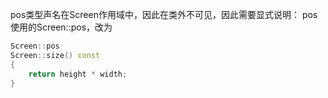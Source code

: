 
pos类型声名在Screen作用域中，因此在类外不可见，因此需要显式说明：
pos使用的Screen::pos，改为
```C++
Screen::pos
Screen::size() const
{
    return height * width;
}
```